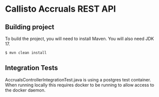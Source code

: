 # Callisto Accruals REST API

## Building project

To build the project, you will need to install Maven. You will also need JDK 17.

```sh
$ mvn clean install
```

## Integration Tests

AccrualsControllerIntegrationTest.java is using a postgres test container. When running locally this
requires docker to be running to allow access to the docker daemon.